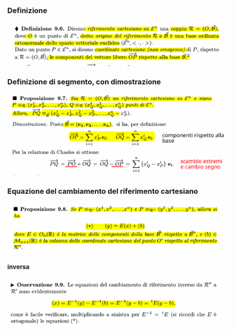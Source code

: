 ### Definizione
![placeholder](./imgs/Pasted_image_20231118154117.png)

### Definizione di segmento, con dimostrazione
![placeholder](./imgs/Pasted_image_20231118154437.png)

### Equazione del cambiamento del riferimento cartesiano
![placeholder](./imgs/Pasted_image_20231118154637.png)

#### inversa
![placeholder](./imgs/Pasted_image_20231118154652.png)
